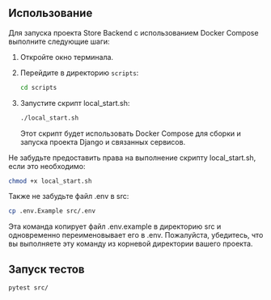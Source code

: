 ## Использование

Для запуска проекта Store Backend с использованием Docker Compose выполните следующие шаги:

1. Откройте окно терминала.

2. Перейдите в директорию `scripts`:

   ```sh
   cd scripts
   ```
3. Запустите скрипт local_start.sh:
    ```sh
    ./local_start.sh
    ```
    Этот скрипт будет использовать Docker Compose для сборки и запуска проекта Django и связанных сервисов.

Не забудьте предоставить права на выполнение скрипту local_start.sh, если это необходимо:

```sh
chmod +x local_start.sh

```
Также не забудьте файл .env в src:
```sh
cp .env.Example src/.env
```
Эта команда копирует файл .env.example в директорию src и одновременно переименовывает его в .env. Пожалуйста, убедитесь, что вы выполняете эту команду из корневой директории вашего проекта.

## Запуск тестов

```sh
pytest src/
```